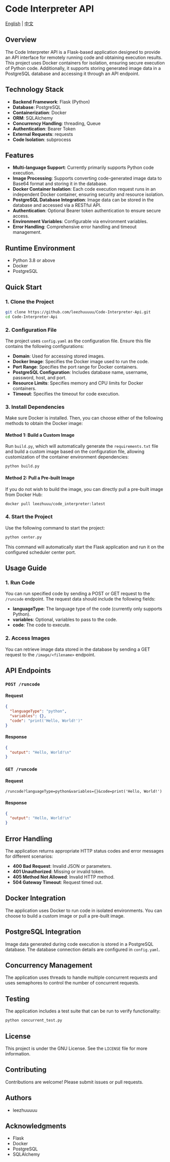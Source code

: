 # Code Interpreter API

[English](https://github.com/leezhuuuuu/Code-Interpreter-Api/blob/main/README.md) | [中文](https://github.com/leezhuuuuu/Code-Interpreter-Api/blob/main/README_CN.md)

## Overview

The Code Interpreter API is a Flask-based application designed to provide an API interface for remotely running code and obtaining execution results. This project uses Docker containers for isolation, ensuring secure execution of Python code. Additionally, it supports storing generated image data in a PostgreSQL database and accessing it through an API endpoint.

## Technology Stack

- **Backend Framework**: Flask (Python)
- **Database**: PostgreSQL
- **Containerization**: Docker
- **ORM**: SQLAlchemy
- **Concurrency Handling**: threading, Queue
- **Authentication**: Bearer Token
- **External Requests**: requests
- **Code Isolation**: subprocess

## Features

- **Multi-language Support**: Currently primarily supports Python code execution.
- **Image Processing**: Supports converting code-generated image data to Base64 format and storing it in the database.
- **Docker Container Isolation**: Each code execution request runs in an independent Docker container, ensuring security and resource isolation.
- **PostgreSQL Database Integration**: Image data can be stored in the database and accessed via a RESTful API.
- **Authentication**: Optional Bearer token authentication to ensure secure access.
- **Environment Variables**: Configurable via environment variables.
- **Error Handling**: Comprehensive error handling and timeout management.

## Runtime Environment

- Python 3.8 or above
- Docker
- PostgreSQL

## Quick Start

### 1. Clone the Project

```bash
git clone https://github.com/leezhuuuuu/Code-Interpreter-Api.git
cd Code-Interpreter-Api
```

### 2. Configuration File

The project uses `config.yaml` as the configuration file. Ensure this file contains the following configurations:

- **Domain**: Used for accessing stored images.
- **Docker Image**: Specifies the Docker image used to run the code.
- **Port Range**: Specifies the port range for Docker containers.
- **PostgreSQL Configuration**: Includes database name, username, password, host, and port.
- **Resource Limits**: Specifies memory and CPU limits for Docker containers.
- **Timeout**: Specifies the timeout for code execution.

### 3. Install Dependencies

Make sure Docker is installed. Then, you can choose either of the following methods to obtain the Docker image:

#### Method 1: Build a Custom Image

Run `build.py`, which will automatically generate the `requirements.txt` file and build a custom image based on the configuration file, allowing customization of the container environment dependencies:

```bash
python build.py
```

#### Method 2: Pull a Pre-built Image

If you do not wish to build the image, you can directly pull a pre-built image from Docker Hub:

```bash
docker pull leezhuuu/code_interpreter:latest
```

### 4. Start the Project

Use the following command to start the project:

```bash
python center.py
```

This command will automatically start the Flask application and run it on the configured scheduler center port.

## Usage Guide

### 1. Run Code

You can run specified code by sending a POST or GET request to the `/runcode` endpoint. The request data should include the following fields:

- **languageType**: The language type of the code (currently only supports Python).
- **variables**: Optional, variables to pass to the code.
- **code**: The code to execute.

### 2. Access Images

You can retrieve image data stored in the database by sending a GET request to the `/image/<filename>` endpoint.

## API Endpoints

### `POST /runcode`

#### Request

```json
{
  "languageType": "python",
  "variables": {},
  "code": "print('Hello, World!')"
}
```

#### Response

```json
{
  "output": "Hello, World!\n"
}
```

### `GET /runcode`

#### Request

```
/runcode?languageType=python&variables={}&code=print('Hello, World!')
```

#### Response

```json
{
  "output": "Hello, World!\n"
}
```

## Error Handling

The application returns appropriate HTTP status codes and error messages for different scenarios:

- **400 Bad Request**: Invalid JSON or parameters.
- **401 Unauthorized**: Missing or invalid token.
- **405 Method Not Allowed**: Invalid HTTP method.
- **504 Gateway Timeout**: Request timed out.

## Docker Integration

The application uses Docker to run code in isolated environments. You can choose to build a custom image or pull a pre-built image.

## PostgreSQL Integration

Image data generated during code execution is stored in a PostgreSQL database. The database connection details are configured in `config.yaml`.

## Concurrency Management

The application uses threads to handle multiple concurrent requests and uses semaphores to control the number of concurrent requests.

## Testing

The application includes a test suite that can be run to verify functionality:

```bash
python concurrent_test.py
```

## License

This project is under the GNU License. See the `LICENSE` file for more information.

## Contributing

Contributions are welcome! Please submit issues or pull requests.

## Authors

- leezhuuuuu

## Acknowledgments

- Flask
- Docker
- PostgreSQL
- SQLAlchemy
